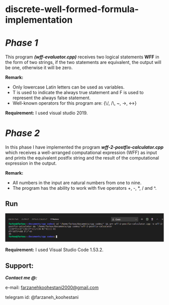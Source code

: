 # discrete-well-formed-formula-implementation

# ***Phase 1***

This program ***(wff-evaluator.cpp)*** receives two logical statements **WFF** in the form of two strings, if the two statements are equivalent, the output will be one, otherwise it will be zero.

**Remark:**
* Only lowercase Latin letters can be used as variables.
* T is used to indicate the always true statement and F is used to represent the always false statement.
* Well-known operators for this program are: {\\/, /\\, ~, ->, <->}

**Requirement:**
I used visual studio 2019.


# ***Phase 2***

In this phase I have implemented the program ***wff-2-postfix-calculator.cpp*** which receives a well-arranged computational expression (WFF) as input and prints the equivalent postfix string and the result of the computational expression in the output.

**Remark:**
* All numbers in the input are natural numbers from one to nine.
* The program has the ability to work with five operators +, -, *, / and ^.

## Run
![alt text](https://github.com/fark00/discrete-well-formed-formula-implementation/blob/main/wff2postfix-run.png?raw=true)

**Requirement:**
I used Visual Studio Code 1.53.2.

## Support:


***Contact me @:***

e-mail: farzanehkoohestani2000@gmail.com

telegram id: @farzaneh_koohestani
